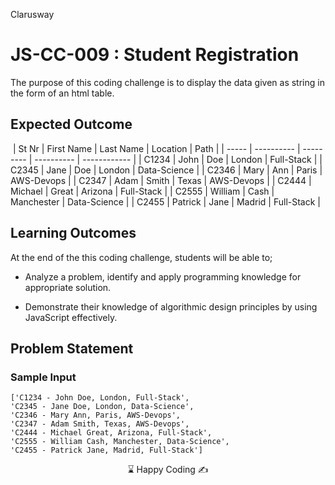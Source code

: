 <p>Clarusway<img align="right"
  src="https://secure.meetupstatic.com/photos/event/3/1/b/9/600_488352729.jpeg"  width="15px"></p>

# JS-CC-009 : Student Registration

The purpose of this coding challenge is to display the data given as string in the form of an html table.



## Expected Outcome

​
| St Nr | First Name | Last Name | Location   | Path         |
| ----- | ---------- | --------- | ---------- | ------------ |
| C1234 | John       | Doe       | London     | Full-Stack   |
| C2345 | Jane       | Doe       | London     | Data-Science |
| C2346 | Mary       | Ann       | Paris      | AWS-Devops   |
| C2347 | Adam       | Smith     | Texas      | AWS-Devops   |
| C2444 | Michael    | Great     | Arizona    | Full-Stack   |
| C2555 | William    | Cash      | Manchester | Data-Science |
| C2455 | Patrick    | Jane      | Madrid     | Full-Stack   |

## Learning Outcomes

At the end of the this coding challenge, students will be able to;

- Analyze a problem, identify and apply programming knowledge for appropriate solution.

- Demonstrate their knowledge of algorithmic design principles by using JavaScript effectively.

## Problem Statement

### Sample Input
```
['C1234 - John Doe, London, Full-Stack',
'C2345 - Jane Doe, London, Data-Science',
'C2346 - Mary Ann, Paris, AWS-Devops',
'C2347 - Adam Smith, Texas, AWS-Devops',
'C2444 - Michael Great, Arizona, Full-Stack',
'C2555 - William Cash, Manchester, Data-Science',
'C2455 - Patrick Jane, Madrid, Full-Stack']
```


<center> ⌛ Happy Coding  ✍ </center>
